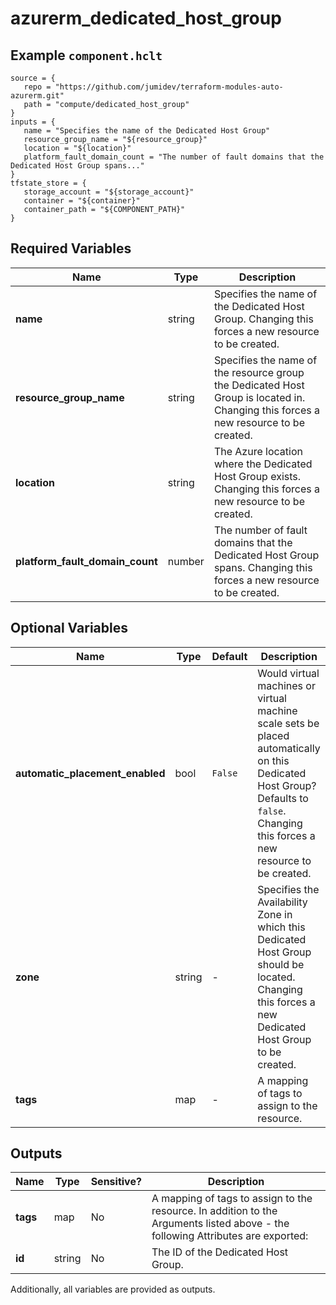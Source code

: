 # azurerm_dedicated_host_group



## Example `component.hclt`

```hcl
source = {
   repo = "https://github.com/jumidev/terraform-modules-auto-azurerm.git"   
   path = "compute/dedicated_host_group"   
}
inputs = {
   name = "Specifies the name of the Dedicated Host Group"   
   resource_group_name = "${resource_group}"   
   location = "${location}"   
   platform_fault_domain_count = "The number of fault domains that the Dedicated Host Group spans..."   
}
tfstate_store = {
   storage_account = "${storage_account}"   
   container = "${container}"   
   container_path = "${COMPONENT_PATH}"   
}
```

## Required Variables

| Name | Type |  Description |
| ---- | --------- |  ----------- |
| **name** | string |  Specifies the name of the Dedicated Host Group. Changing this forces a new resource to be created. | 
| **resource_group_name** | string |  Specifies the name of the resource group the Dedicated Host Group is located in. Changing this forces a new resource to be created. | 
| **location** | string |  The Azure location where the Dedicated Host Group exists. Changing this forces a new resource to be created. | 
| **platform_fault_domain_count** | number |  The number of fault domains that the Dedicated Host Group spans. Changing this forces a new resource to be created. | 

## Optional Variables

| Name | Type |  Default  |  Description |
| ---- | --------- |  ----------- | ----------- |
| **automatic_placement_enabled** | bool |  `False`  |  Would virtual machines or virtual machine scale sets be placed automatically on this Dedicated Host Group? Defaults to `false`. Changing this forces a new resource to be created. | 
| **zone** | string |  -  |  Specifies the Availability Zone in which this Dedicated Host Group should be located. Changing this forces a new Dedicated Host Group to be created. | 
| **tags** | map |  -  |  A mapping of tags to assign to the resource. | 



## Outputs

| Name | Type | Sensitive? | Description |
| ---- | ---- | --------- | --------- |
| **tags** | map | No  | A mapping of tags to assign to the resource. In addition to the Arguments listed above - the following Attributes are exported: | 
| **id** | string | No  | The ID of the Dedicated Host Group. | 

Additionally, all variables are provided as outputs.
